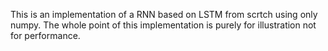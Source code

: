 This is an implementation of a RNN based on LSTM from scrtch using only numpy. 
The whole point of this implementation is purely for illustration not for performance.
